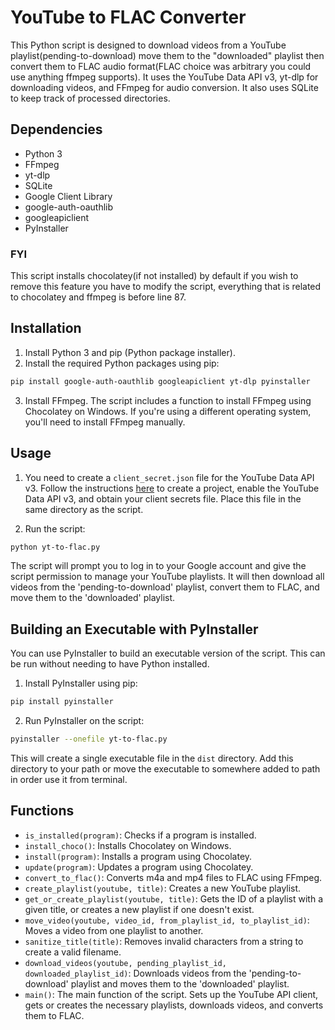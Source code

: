 # YouTube to FLAC Converter

This Python script is designed to download videos from a YouTube playlist(pending-to-download) move them to the "downloaded" playlist then convert them to FLAC audio format(FLAC choice was arbitrary you could use anything ffmpeg supports). It uses the YouTube Data API v3, yt-dlp for downloading videos, and FFmpeg for audio conversion. It also uses SQLite to keep track of processed directories. 

## Dependencies

- Python 3
- FFmpeg
- yt-dlp
- SQLite
- Google Client Library
- google-auth-oauthlib
- googleapiclient
- PyInstaller

### FYI
  This script installs chocolatey(if not installed) by default if you wish to remove this feature you have to modify the script, everything that is related to chocolatey and ffmpeg is before line 87.

## Installation

1. Install Python 3 and pip (Python package installer).
2. Install the required Python packages using pip:

```bash
pip install google-auth-oauthlib googleapiclient yt-dlp pyinstaller
```

3. Install FFmpeg. The script includes a function to install FFmpeg using Chocolatey on Windows. If you're using a different operating system, you'll need to install FFmpeg manually.

## Usage

1. You need to create a `client_secret.json` file for the YouTube Data API v3. Follow the instructions [here](https://developers.google.com/youtube/registering_an_application) to create a project, enable the YouTube Data API v3, and obtain your client secrets file. Place this file in the same directory as the script.

2. Run the script:

```bash
python yt-to-flac.py
```

The script will prompt you to log in to your Google account and give the script permission to manage your YouTube playlists. It will then download all videos from the 'pending-to-download' playlist, convert them to FLAC, and move them to the 'downloaded' playlist.

## Building an Executable with PyInstaller

You can use PyInstaller to build an executable version of the script. This can be run without needing to have Python installed.

1. Install PyInstaller using pip:

```bash
pip install pyinstaller
```

2. Run PyInstaller on the script:

```bash
pyinstaller --onefile yt-to-flac.py
```

This will create a single executable file in the `dist` directory. Add this directory to your path or move the executable to somewhere added to path in order use it from terminal.

## Functions

- `is_installed(program)`: Checks if a program is installed.
- `install_choco()`: Installs Chocolatey on Windows.
- `install(program)`: Installs a program using Chocolatey.
- `update(program)`: Updates a program using Chocolatey.
- `convert_to_flac()`: Converts m4a and mp4 files to FLAC using FFmpeg.
- `create_playlist(youtube, title)`: Creates a new YouTube playlist.
- `get_or_create_playlist(youtube, title)`: Gets the ID of a playlist with a given title, or creates a new playlist if one doesn't exist.
- `move_video(youtube, video_id, from_playlist_id, to_playlist_id)`: Moves a video from one playlist to another.
- `sanitize_title(title)`: Removes invalid characters from a string to create a valid filename.
- `download_videos(youtube, pending_playlist_id, downloaded_playlist_id)`: Downloads videos from the 'pending-to-download' playlist and moves them to the 'downloaded' playlist.
- `main()`: The main function of the script. Sets up the YouTube API client, gets or creates the necessary playlists, downloads videos, and converts them to FLAC.
